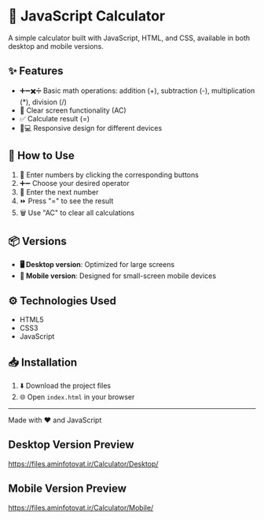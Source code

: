 # 🧮 JavaScript Calculator

A simple calculator built with JavaScript, HTML, and CSS, available in both desktop and mobile versions.

## ✨ Features

- ➕➖✖️➗ Basic math operations: addition (+), subtraction (-), multiplication (*), division (/)
- 🧹 Clear screen functionality (AC)
- ✅ Calculate result (=)
- 📱💻 Responsive design for different devices


## 🚀 How to Use

1. 🔢 Enter numbers by clicking the corresponding buttons
2. ➕➖ Choose your desired operator
3. 🔢 Enter the next number
4. ⏩ Press "=" to see the result
5. 🗑️ Use "AC" to clear all calculations

## 📦 Versions

- **🖥️ Desktop version**: Optimized for large screens
- **📱 Mobile version**: Designed for small-screen mobile devices

## ⚙️ Technologies Used

- HTML5
- CSS3
- JavaScript

## 📥 Installation

1. ⬇️ Download the project files
2. 🌐 Open `index.html` in your browser

---

Made with ❤️ and JavaScript

## Desktop Version Preview
https://files.aminfotovat.ir/Calculator/Desktop/

## Mobile Version Preview
https://files.aminfotovat.ir/Calculator/Mobile/
